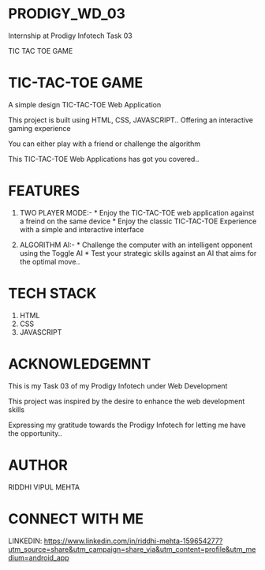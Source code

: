 # PRODIGY_WD_03
Internship at Prodigy Infotech Task 03 

TIC TAC TOE GAME 

# TIC-TAC-TOE GAME 
A simple design TIC-TAC-TOE Web Application 

This project is built using HTML, CSS, JAVASCRIPT.. Offering an interactive gaming experience 

You can either play with a friend or challenge the algorithm 

This TIC-TAC-TOE Web Applications has got you covered..

# FEATURES 
1. TWO PLAYER MODE:-
          * Enjoy the TIC-TAC-TOE web application against a freind on the same device
          * Enjoy the classic TIC-TAC-TOE Experience with a simple and interactive interface

2. ALGORITHM AI:-
          * Challenge the computer with an intelligent opponent using the Toggle AI 
          * Test your strategic skills against an AI that aims for the optimal move..


# TECH STACK
   1. HTML
   2. CSS
   3. JAVASCRIPT


# ACKNOWLEDGEMNT
 This is my Task 03 of my Prodigy Infotech under Web Development 

 This project was inspired by the desire to enhance the web development skills 

 Expressing my gratitude towards the Prodigy Infotech for letting me have the opportunity..

 # AUTHOR 
 RIDDHI VIPUL MEHTA 

 # CONNECT WITH ME 
 LINKEDIN: https://www.linkedin.com/in/riddhi-mehta-159654277?utm_source=share&utm_campaign=share_via&utm_content=profile&utm_medium=android_app
